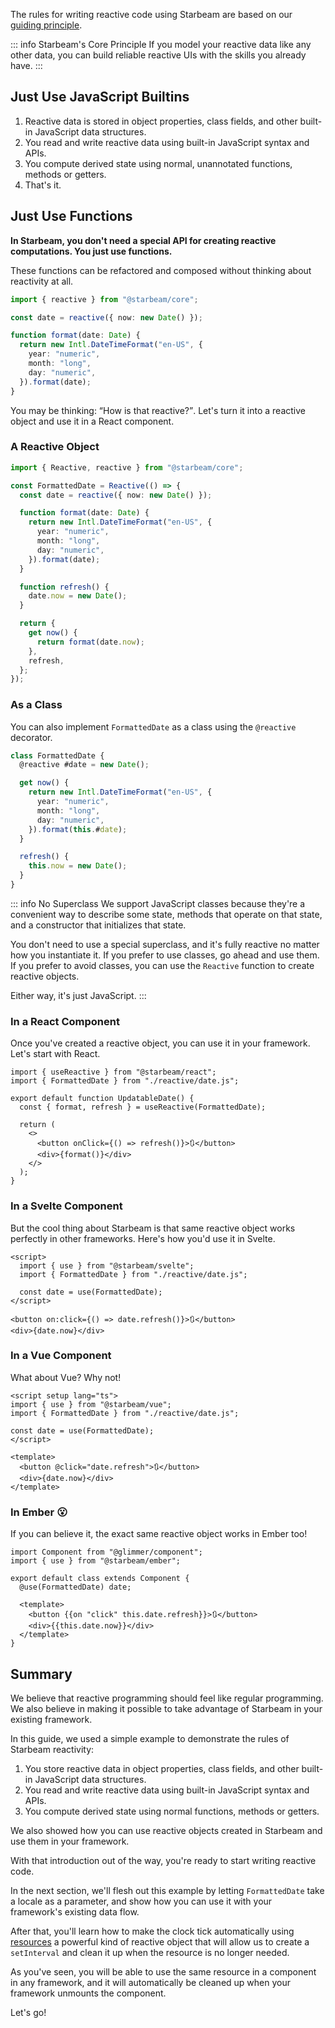 The rules for writing reactive code using Starbeam are based on our [guiding principle](./principle).

::: info Starbeam's Core Principle
If you model your reactive data like any other data, you can build reliable reactive UIs with the skills you already have.
:::

## Just Use JavaScript Builtins

1. Reactive data is stored in object properties, class fields, and other built-in JavaScript data structures.
2. You read and write reactive data using built-in JavaScript syntax and APIs.
3. You compute derived state using normal, unannotated functions, methods or getters.
4. That's it.

## Just Use Functions

**In Starbeam, you don't need a special API for creating reactive computations. You just use functions.**

These functions can be refactored and composed without thinking about reactivity at all.

```ts
import { reactive } from "@starbeam/core";

const date = reactive({ now: new Date() });

function format(date: Date) {
  return new Intl.DateTimeFormat("en-US", {
    year: "numeric",
    month: "long",
    day: "numeric",
  }).format(date);
}
```

You may be thinking: <q>How is that reactive?</q>. Let's turn it into a reactive object and use it in a React component.

### A Reactive Object

```ts
import { Reactive, reactive } from "@starbeam/core";

const FormattedDate = Reactive(() => {
  const date = reactive({ now: new Date() });

  function format(date: Date) {
    return new Intl.DateTimeFormat("en-US", {
      year: "numeric",
      month: "long",
      day: "numeric",
    }).format(date);
  }

  function refresh() {
    date.now = new Date();
  }

  return {
    get now() {
      return format(date.now);
    },
    refresh,
  };
});
```

### As a Class

You can also implement `FormattedDate` as a class using the `@reactive` decorator.

```ts
class FormattedDate {
  @reactive #date = new Date();

  get now() {
    return new Intl.DateTimeFormat("en-US", {
      year: "numeric",
      month: "long",
      day: "numeric",
    }).format(this.#date);
  }

  refresh() {
    this.now = new Date();
  }
}
```

::: info No Superclass
We support JavaScript classes because they're a convenient way to describe some state, methods that operate on that state, and a constructor that initializes that state.

You don't need to use a special superclass, and it's fully reactive no matter how you instantiate it. If you prefer to use classes, go ahead and use them. If you prefer to avoid classes, you can use the `Reactive` function to create reactive objects.

Either way, it's just JavaScript.
:::

### In a React Component

Once you've created a reactive object, you can use it in your framework. Let's start with React.

```tsx
import { useReactive } from "@starbeam/react";
import { FormattedDate } from "./reactive/date.js";

export default function UpdatableDate() {
  const { format, refresh } = useReactive(FormattedDate);

  return (
    <>
      <button onClick={() => refresh()}>🔃</button>
      <div>{format()}</div>
    </>
  );
}
```

### In a Svelte Component

But the cool thing about Starbeam is that same reactive object works perfectly in other frameworks. Here's how you'd use it in Svelte.

```svelte
<script>
  import { use } from "@starbeam/svelte";
  import { FormattedDate } from "./reactive/date.js";

  const date = use(FormattedDate);
</script>

<button on:click={() => date.refresh()}>🔃</button>
<div>{date.now}</div>
```

### In a Vue Component

What about Vue? Why not!

```vue
<script setup lang="ts">
import { use } from "@starbeam/vue";
import { FormattedDate } from "./reactive/date.js";

const date = use(FormattedDate);
</script>

<template>
  <button @click="date.refresh">🔃</button>
  <div>{date.now}</div>
</template>
```

### In Ember :open_mouth:

If you can believe it, the exact same reactive object works in Ember too!

```tsx
import Component from "@glimmer/component";
import { use } from "@starbeam/ember";

export default class extends Component {
  @use(FormattedDate) date;

  <template>
    <button {{on "click" this.date.refresh}}>🔃</button>
    <div>{{this.date.now}}</div>
  </template>
}
```

## Summary

We believe that reactive programming should feel like regular programming. We also believe in making it possible to take advantage of Starbeam in your existing framework.

In this guide, we used a simple example to demonstrate the rules of Starbeam reactivity:

1. You store reactive data in object properties, class fields, and other built-in JavaScript data structures.
2. You read and write reactive data using built-in JavaScript syntax and APIs.
3. You compute derived state using normal functions, methods or getters.

We also showed how you can use reactive objects created in Starbeam and use them in your framework.

With that introduction out of the way, you're ready to start writing reactive code.

In the next section, we'll flesh out this example by letting `FormattedDate` take a locale as a parameter, and show how you can use it with your framework's existing data flow.

After that, you'll learn how to make the clock tick automatically using [resources](./resources) a powerful kind of reactive object that will allow us to create a `setInterval` and clean it up when the resource is no longer needed.

As you've seen, you will be able to use the same resource in a component in any framework, and it will automatically be cleaned up when your framework unmounts the component.

Let's go!
